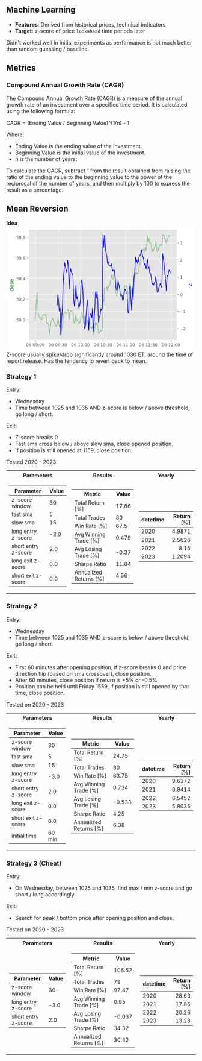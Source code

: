 ## Machine Learning
- __Features__: Derived from historical prices, technical indicators
- __Target__: z-score of price `lookahead` time periods later

Didn't worked well in initial experiments as performance is not much better than random guessing / baseline.

## Metrics
### Compound Annual Growth Rate (CAGR)

The Compound Annual Growth Rate (CAGR) is a measure of the annual growth rate of an investment over a specified time period. It is calculated using the following formula:

CAGR = (Ending Value / Beginning Value)^(1/n) - 1

Where:
- Ending Value is the ending value of the investment.
- Beginning Value is the initial value of the investment.
- n is the number of years.

To calculate the CAGR, subtract 1 from the result obtained from raising the ratio of the ending value to the beginning value to the power of the reciprocal of the number of years, and then multiply by 100 to express the result as a percentage.


## Mean Reversion
__Idea__  
![alt text](../images/mean_rev_check1.png)  
Z-score usually spike/drop significantly around 1030 ET, around the time of report release. Has the tendency to revert back to mean.

### __Strategy 1__  
Entry:  
- Wednesday
- Time between 1025 and 1035 AND z-score is below / above threshold, go long / short.  

Exit:   
- Z-score breaks 0
- Fast sma cross below / above slow sma, close opened position.
- If position is still opened at 1159, close position.

Tested 2020 - 2023

<table>
<tr><th> Parameters </th><th>Results</th><th>Yearly</th></tr>
<tr><td>

| Parameter           | Value |
|---------------------|-------|
| z-score window      | 30    |
| fast sma            | 5     |
| slow sma            | 15    |
| long entry z-score  | -3.0  |
| short entry z-score | 2.0   |
| long exit z-score   | 0.0   |
| short exit z-score  | 0.0   |

</td><td>

| Metric                 | Value |
|------------------------|-------|
| Total Return [%]       | 17.86 |
| Total Trades           | 80    |
| Win Rate [%]           | 67.5  |
| Avg Winning Trade [%]  | 0.479 |
| Avg Losing Trade [%]   | -0.37 |
| Sharpe Ratio           | 11.84 |
| Annualized Returns [%] | 4.56  |


</td><td>  

| datetime | Return [%] |
|:---------|-------:|
| 2020     | 4.9871 |
| 2021     | 2.5626 |
| 2022     | 8.15   |
| 2023     | 1.2094 |

</td></tr> </table>

### __Strategy 2__  
Entry:  
- Wednesday
- Time between 1025 and 1035 AND z-score is below / above threshold, go long / short.  

Exit:
- First 60 minutes after opening position, if z-score breaks 0 and price direction flip (based on sma crossover), close position.
- After 60 minutes, close position if return is +5% or -0.5%
- Position can be held until Friday 1559, if position is still opened by that time, close position.

Tested on 2020 - 2023

<table>
<tr><th> Parameters </th><th>Results</th><th>Yearly</th></tr>
<tr><td>

| Parameter           | Value |
|---------------------|-------|
| z-score window      | 30    |
| fast sma            | 5     |
| slow sma            | 15    |
| long entry z-score  | -3.0  |
| short entry z-score | 2.0   |
| long exit z-score   | 0.0   |
| short exit z-score  | 0.0   |
| initial time        | 60 min|

</td><td>

| Metric                 | Value  |
|------------------------|--------|
| Total Return [%]       | 24.75  |
| Total Trades           | 80     |
| Win Rate [%]           | 63.75  |
| Avg Winning Trade [%]  | 0.734  |
| Avg Losing Trade [%]   | -0.533 |
| Sharpe Ratio           | 4.25   |
| Annualized Returns [%] | 6.38   |

</td><td>  

| datetime | Return [%] |
|:---------|-------:|
| 2020     | 9.6372 |
| 2021     | 0.9414 |
| 2022     | 6.5452 |
| 2023     | 5.8035 |

</td></tr> </table>


### __Strategy 3 (Cheat)__  
Entry:  
- On Wednesday, between 1025 and 1035, find max / min z-score and go short / long accordingly.  

Exit:  
- Search for peak / bottom price after opening position and close.

Tested on 2020 - 2023

<table>
<tr><th> Parameters </th><th>Results</th><th>Yearly</th></tr>
<tr><td>

| Parameter           | Value |
|---------------------|-------|
| z-score window      | 30    |
| long entry z-score  | -3.0  |
| short entry z-score | 2.0   |

</td><td>

| Metric                 | Value  |
|------------------------|--------|
| Total Return [%]       | 106.52 |
| Total Trades           | 79     |
| Win Rate [%]           | 97.47  |
| Avg Winning Trade [%]  | 0.95   |
| Avg Losing Trade [%]   | -0.037 |
| Sharpe Ratio           | 34.32  |
| Annualized Returns [%] | 30.42  |

</td><td>  

| datetime | Return [%] |
|:---------|-------:|
| 2020     | 28.63  |
| 2021     | 17.85  |
| 2022     | 20.26  |
| 2023     | 13.28  |

</td></tr> </table>